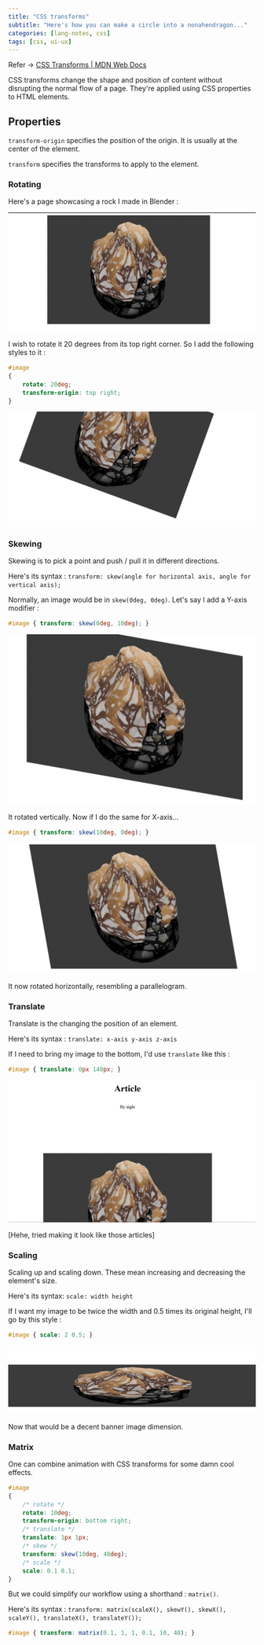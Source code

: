 ```yaml
---
title: "CSS transforms"
subtitle: "Here's how you can make a circle into a nonahendragon..."
categories: [lang-notes, css]
tags: [css, ui-ux]
---
```


Refer -> [CSS Transforms | MDN Web Docs](https://developer.mozilla.org/en-US/docs/Web/CSS/CSS_transforms/Using_CSS_transforms)

CSS transforms change the shape and position of content without disrupting the normal flow of a page. They're applied using CSS properties to HTML elements.

## Properties

``transform-origin`` specifies the position of the origin. It is usually at the center of the element.

``transform`` specifies the transforms to apply to the element.

### Rotating

Here's a page showcasing a rock I made in Blender :

<img src="image-3.png" class="img-fluid" alt="Responsive image">

I wish to rotate it 20 degrees from its top right corner. So I add the following styles to it :

```css
#image
{
    rotate: 20deg;
    transform-origin: top right;
}
```

<img src="image-4.png" class="img-fluid" alt="Responsive image">

### Skewing

Skewing is to pick a point and push / pull it in different directions.

Here's its syntax : ``transform: skew(angle for horizontal axis, angle for vertical axis);``

Normally, an image would be in ``skew(0deg, 0deg)``. Let's say I add a Y-axis modifier :

```css
#image { transform: skew(0deg, 10deg); }
```

<img src="image-5.png" class="img-fluid" alt="Responsive image">

It rotated vertically. Now if I do the same for X-axis...

```css
#image { transform: skew(10deg, 0deg); }
```

<img src="image-6.png" class="img-fluid" alt="Responsive image">

It now rotated horizontally, resembling a parallelogram.

### Translate

Translate is the changing the position of an element.

Here's its syntax : ``translate: x-axis y-axis z-axis``

If I need to bring my image to the bottom, I'd use `translate` like this :

```css
#image { translate: 0px 140px; }
```

<img src="image-8.png" class="img-fluid" alt="Responsive image">

[Hehe, tried making it look like those articles]

### Scaling

Scaling up and scaling down. These mean increasing and decreasing the element's size.

Here's its syntax: ``scale: width height``

If I want my image to be twice the width and 0.5 times its original height, I'll go by this style :

```css
#image { scale: 2 0.5; }
```

<img src="image-9.png" class="img-fluid" alt="Responsive image">

Now that would be a decent banner image dimension.

### Matrix

One can combine animation with CSS transforms for some damn cool effects.

```css
#image
{
    /* rotate */
    rotate: 10deg;
    transform-origin: bottom right;
    /* translate */
    translate: 1px 1px;
    /* skew */
    transform: skew(10deg, 40deg);
    /* scale */
    scale: 0.1 0.1;
}
```

But we could simplify our workflow using a shorthand : `matrix()`.

Here's its syntax : ``transform: matrix(scaleX(), skewY(), skewX(), scaleY(), translateX(), translateY());``

```css
#image { transform: matrix(0.1, 1, 1, 0.1, 10, 40); }
```
